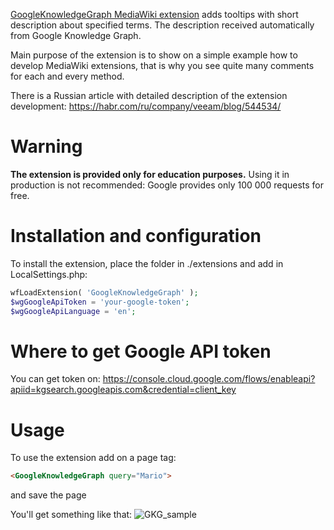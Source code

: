 [GoogleKnowledgeGraph MediaWiki extension](https://www.mediawiki.org/wiki/Extension:GoogleKnowledgeGraph) adds tooltips with short description about specified terms. The description received automatically from Google Knowledge Graph. 

Main purpose of the extension is to show on a simple example how to develop MediaWiki extensions, that is why you see quite many comments for each and every method. 

There is a Russian article with detailed description of the extension development: https://habr.com/ru/company/veeam/blog/544534/

# Warning
**The extension is provided only for education purposes.**
Using it in production is not recommended: Google provides only 100 000 requests for free. 

# Installation and configuration
To install the extension, place the folder in ./extensions and add in LocalSettings.php:

```php
wfLoadExtension( 'GoogleKnowledgeGraph' );
$wgGoogleApiToken = 'your-google-token';
$wgGoogleApiLanguage = 'en';
```

# Where to get Google API token
You can get token on:
https://console.cloud.google.com/flows/enableapi?apiid=kgsearch.googleapis.com&credential=client_key

# Usage
To use the extension add on a page tag:

```html
<GoogleKnowledgeGraph query="Mario">
```
and save the page

You'll get something like that:
![GKG_sample](https://user-images.githubusercontent.com/4194526/111924847-ad33f600-8aa6-11eb-9eee-303169491641.jpg)
